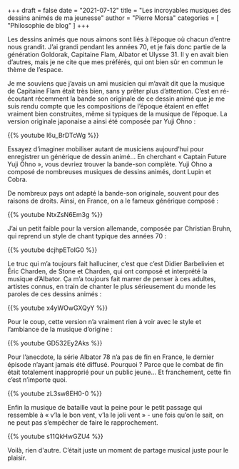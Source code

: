 +++
draft       = false
date        = "2021-07-12"
title       = "Les incroyables musiques des dessins animés de ma jeunesse"
author      = "Pierre Morsa"
categories  = [ "Philosophie de blog" ]
+++

Les dessins animés que nous aimons sont liés à l’époque où chacun d’entre nous grandit. J’ai grandi pendant les années 70, et je fais donc partie de la génération Goldorak, Capitaine Flam, Albator et Ulysse 31. Il y en avait bien d’autres, mais je ne cite que mes préférés, qui ont bien sûr en commun le thème de l’espace.

Je me souviens que j’avais un ami musicien qui m’avait dit que la musique de Capitaine Flam était très bien, sans y prêter plus d’attention. C’est en ré-écoutant récemment la bande son originale de ce dessin animé que je me suis rendu compte que les compositions de l’époque étaient en effet vraiment bien construites, même si typiques de la musique de l’époque. La version originale japonaise a ainsi été composée par Yuji Ohno :

{{% youtube l6u_BrDTcWg %}}
<br />

Essayez d’imaginer mobiliser autant de musiciens aujourd’hui pour enregistrer un générique de dessin animé… En cherchant « Captain Future Yuji Ohno », vous devriez trouver la bande-son complète. Yuji Ohno a composé de nombreuses musiques de dessins animés, dont Lupin et Cobra.

De nombreux pays ont adapté la bande-son originale, souvent pour des raisons de droits. Ainsi, en France, on a le fameux générique composé :

{{% youtube NtxZsN6Em3g %}}
<br />

J’ai un petit faible pour la version allemande, composée par Christian Bruhn, qui reprend un style de chant typique des années 70 :

{{% youtube dcjhpETolG0 %}}
<br />

Le truc qui m’a toujours fait halluciner, c’est que c’est Didier Barbelivien et Éric Charden, de Stone et Charden, qui ont composé et interprété la musique d’Albator. Ça m’a toujours fait marrer de penser à ces adultes, artistes connus, en train de chanter le plus sérieusement du monde les paroles de ces dessins animés :

{{% youtube x4yWOwGXQyY %}}
<br />

Pour le coup, cette version n’a vraiment rien à voir avec le style et l’ambiance de la musique d’origine :

{{% youtube GD532Ey2Aks %}}
<br />

Pour l’anecdote, la série Albator 78 n’a pas de fin en France, le dernier épisode n’ayant jamais été diffusé. Pourquoi ? Parce que le combat de fin était totalement inapproprié pour un public jeune… Et franchement, cette fin c’est n’importe quoi. 

{{% youtube zL3sw8EH0-0 %}}
<br />

Enfin la musique de bataille vaut la peine pour le petit passage qui ressemble à « v’la le bon vent, v’la le joli vent » - une fois qu’on le sait, on ne peut pas s’empêcher de faire le rapprochement.

{{% youtube s11QkHwGZU4 %}}
<br />

Voilà, rien d'autre. C’était juste un moment de partage musical juste pour le plaisir.
